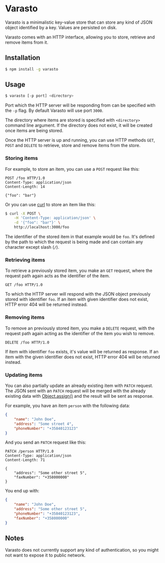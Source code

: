 # Varasto

Varasto is a minimalistic key-value store that can store any kind of JSON
object identified by a key. Values are persisted on disk.

Varasto comes with an HTTP interface, allowing you to store, retrieve and
remove items from it.

## Installation

```bash
$ npm install -g varasto
```

## Usage

```bash
$ varasto [-p port] <directory>
```

Port which the HTTP server will be responding from can be specified with the
`-p` flag. By default Varasto will use port `3000`.

The directory where items are stored is specified with `<directory>` command
line argument. If the directory does not exist, it will be created once items
are being stored.

Once the HTTP server is up and running, you can use HTTP methods `GET`, `POST`
and `DELETE` to retrieve, store and remove items from the store.

### Storing items

For example, to store an item, you can use a `POST` request like this:

```http
POST /foo HTTP/1.0
Content-Type: application/json
Content-Length: 14

{"foo": "bar"}
```

Or you can use [curl](https://curl.haxx.se) to store an item like this:

```bash
$ curl -X POST \
    -H 'Content-Type: application/json' \
    -d '{"foo": "bar"}' \
    http://localhost:3000/foo
```

The identifier of the stored item in that example would be `foo`. It's defined
by the path to which the request is being made and can contain any character
except slash (`/`).

### Retrieving items

To retrieve a previously stored item, you make an `GET` request, where the
request path again acts as the identifier of the item.

```http
GET /foo HTTP/1.0
```

To which the HTTP server will respond with the JSON object previously stored
with identifier `foo`. If an item with given identifier does not exist, HTTP
error 404 will be returned instead.

### Removing items

To remove an previously stored item, you make a `DELETE` request, with the
request path again acting as the identifier of the item you wish to remove.

```http
DELETE /foo HTTP/1.0
```

If item with identifier `foo` exists, it's value will be returned as response.
If an item with the given identifier does not exist, HTTP error 404 will be
returned instead.

### Updating items

You can also partially update an already existing item with `PATCH` request.
The JSON sent with an `PATCH` request will be merged with the already existing
data with [Object.assign()] and the result will be sent as response.

For example, you have an item `person` with the following data:

```JSON
{
    "name": "John Doe",
    "address": "Some street 4",
    "phoneNumber": "+35840123123"
}
```

And you send an `PATCH` request like this:

```http
PATCH /person HTTP/1.0
Content-Type: application/json
Content-Length: 71

{
    "address": "Some other street 5",
    "faxNumber": "+358000000"
}
```

You end up with:

```JSON
{
    "name": "John Doe",
    "address": "Some other street 5",
    "phoneNumber": "+35840123123",
    "faxNumber": "+358000000"
}
```

[Object.assign()]: https://developer.mozilla.org/en-US/docs/Web/JavaScript/Reference/Global_Objects/Object/assign

## Notes

Varasto does not currently support any kind of authentication, so you might not
want to expose it to public network.
